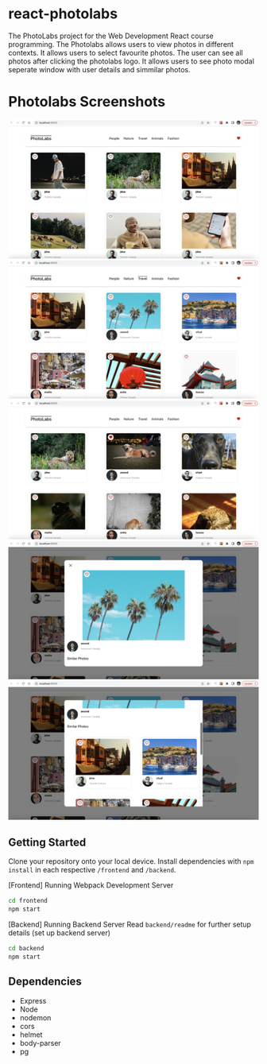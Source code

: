 # react-photolabs
The PhotoLabs project for the Web Development React course programming. The Photolabs allows users to view photos in different contexts. It allows users to select favourite photos. The user can see all photos after clicking the photolabs logo. It allows users to see photo modal seperate window with user details and simmilar photos.

# Photolabs Screenshots

!["Show all photos on logo click"](https://github.com/sandeepgill62/photolabs/blob/master/frontend/docs/show_all_photos_with_logo.png?raw=true)
!["Select topic title 'travel'"](https://github.com/sandeepgill62/photolabs/blob/master/frontend/docs/photolabs_topic_travel.png?raw=true)
!["Select favourite photo"](https://github.com/sandeepgill62/photolabs/blob/master/frontend/docs/select_favourite_photo.png?raw=true)
!["photolabs modal main photo"](https://github.com/sandeepgill62/photolabs/blob/master/frontend/docs/photolabs_modal_main_photo.png?raw=true)
!["photolabs modal simmilar photos"](https://github.com/sandeepgill62/photolabs/blob/master/frontend/docs/photolabs_modal_simmilar_photos.png?raw=true)


## Getting Started

Clone your repository onto your local device.
Install dependencies with `npm install` in each respective `/frontend` and `/backend`.

[Frontend] Running Webpack Development Server

```sh
cd frontend
npm start
```

[Backend] Running Backend Server
Read `backend/readme` for further setup details (set up backend server)

```sh
cd backend
npm start
```

## Dependencies

- Express
- Node
- nodemon
- cors
- helmet
- body-parser
- pg
